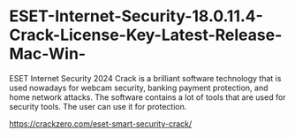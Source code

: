 # ESET-Internet-Security-18.0.11.4-Crack-License-Key-Latest-Release-Mac-Win-

ESET Internet Security 2024 Crack is a brilliant software technology that is used nowadays for webcam security, banking payment protection, and home network attacks. The software contains a lot of tools that are used for security tools. The user can use it for protection.

https://crackzero.com/eset-smart-security-crack/
